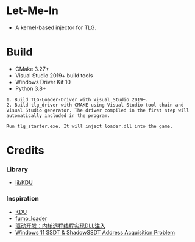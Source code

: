 # Let-Me-In
- A kernel-based injector for TLG.



# Build

- CMake 3.27+
- Visual Studio 2019+ build tools
- Windows Driver Kit 10
- Python 3.8+



```
1. Build TLG-Loader-Driver with Visual Studio 2019+.
2. Build tlg_driver with CMAKE using Visual Studio tool chain and Visual Studio generator. The driver compiled in the first step will automatically included in the program.

Run tlg_starter.exe. It will inject loader.dll into the game.
```



# Credits

### Library

- [libKDU](https://github.com/dumbasPL/libKDU)



### Inspiration

- [KDU](https://github.com/hfiref0x/KDU)
- [fumo_loader](https://github.com/dumbasPL/fumo_loader)
- [驱动开发：内核远程线程实现DLL注入](https://www.cnblogs.com/LyShark/p/17172407.html)
- [Windows 11 SSDT & ShadowSSDT Address Acquisition Problem](https://debugwar.com/article/Windows-11-SSDT-and-ShadowSSDT-fetch-problem)
